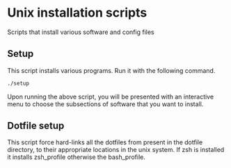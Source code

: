 # Unix installation scripts
Scripts that install various software and config files

## Setup
This script installs various programs. Run it with the following command.
```bash
./setup
```
Upon running the above script, you will be presented with an interactive menu to choose the subsections of software that you want to install.

## Dotfile setup
This script force hard-links all the dotfiles from present in the dotfile directory, to their appropriate locations in the unix system. If zsh is installed it installs zsh_profile otherwise the bash_profile.
